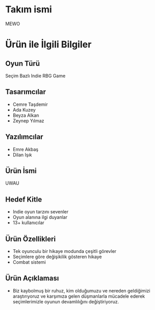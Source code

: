 # Takım ismi
MEWO
# Ürün ile İlgili Bilgiler
## Oyun Türü
Seçim Bazlı Indie RBG Game 
## Tasarımcılar
- Cemre Taşdemir
- Ada Kuzey
- Beyza Alkan
- Zeynep Yılmaz
## Yazılımcılar
- Emre Akbaş
- Dilan Işık
## Ürün İsmi
UWAU
## Hedef Kitle
- Indie oyun tarzını sevenler
- Oyun alanına ilgi duyanlar
- 13+ kullanıcılar
## Ürün Özellikleri 
- Tek oyunculu bir hikaye modunda çeşitli görevler
- Seçimlere göre değişikilik gösteren hikaye
- Combat sistemi
## Ürün Açıklaması
- Biz kaybolmuş bir ruhuz, kim olduğumuzu ve nereden geldiğimizi araştırıyoruz ve karşımıza gelen düşmanlarla mücadele ederek seçimlerimizle oyunun devamlılığını değiştiriyoruz.
